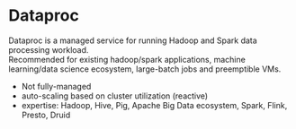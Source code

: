 # Dataproc
Dataproc is a managed service for running Hadoop and Spark data processing workload.    
Recommended for existing hadoop/spark applications, machine learning/data science ecosystem, large-batch jobs and preemptible VMs.
- Not fully-managed
- auto-scaling based on cluster utilization (reactive)
- expertise: Hadoop, Hive, Pig, Apache Big Data ecosystem, Spark, Flink, Presto, Druid

